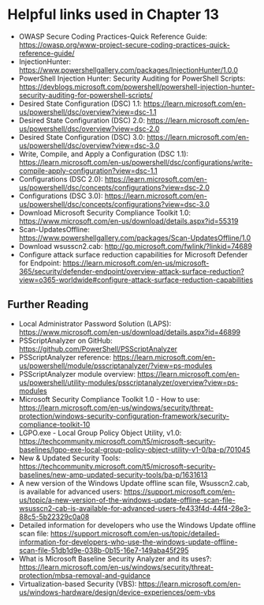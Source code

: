 # Helpful links used in Chapter 13

- OWASP Secure Coding Practices-Quick Reference Guide: https://owasp.org/www-project-secure-coding-practices-quick-reference-guide/
- InjectionHunter: https://www.powershellgallery.com/packages/InjectionHunter/1.0.0
- PowerShell Injection Hunter: Security Auditing for PowerShell Scripts: https://devblogs.microsoft.com/powershell/powershell-injection-hunter-security-auditing-for-powershell-scripts/
- Desired State Configuration (DSC) 1.1: https://learn.microsoft.com/en-us/powershell/dsc/overview?view=dsc-1.1
- Desired State Configuration (DSC) 2.0: https://learn.microsoft.com/en-us/powershell/dsc/overview?view=dsc-2.0
- Desired State Configuration (DSC) 3.0: https://learn.microsoft.com/en-us/powershell/dsc/overview?view=dsc-3.0
- Write, Compile, and Apply a Configuration (DSC 1.1): https://learn.microsoft.com/en-us/powershell/dsc/configurations/write-compile-apply-configuration?view=dsc-1.1
- Configurations (DSC 2.0): https://learn.microsoft.com/en-us/powershell/dsc/concepts/configurations?view=dsc-2.0
- Configurations (DSC 3.0): https://learn.microsoft.com/en-us/powershell/dsc/concepts/configurations?view=dsc-3.0
- Download Microsoft Security Compliance Toolkit 1.0: https://www.microsoft.com/en-us/download/details.aspx?id=55319
- Scan-UpdatesOffline: https://www.powershellgallery.com/packages/Scan-UpdatesOffline/1.0
- Download wsusscn2.cab: http://go.microsoft.com/fwlink/?linkid=74689
- Configure attack surface reduction capabilities for Microsoft Defender for Endpoint: https://learn.microsoft.com/en-us/microsoft-365/security/defender-endpoint/overview-attack-surface-reduction?view=o365-worldwide#configure-attack-surface-reduction-capabilities



## Further Reading
- Local Administrator Password Solution (LAPS): https://www.microsoft.com/en-us/download/details.aspx?id=46899
- PSScriptAnalyzer on GitHub: https://github.com/PowerShell/PSScriptAnalyzer
- PSScriptAnalyzer reference: https://learn.microsoft.com/en-us/powershell/module/psscriptanalyzer/?view=ps-modules
- PSScriptAnalyzer module overview: https://learn.microsoft.com/en-us/powershell/utility-modules/psscriptanalyzer/overview?view=ps-modules
- Microsoft Security Compliance Toolkit 1.0 - How to use: https://learn.microsoft.com/en-us/windows/security/threat-protection/windows-security-configuration-framework/security-compliance-toolkit-10
- LGPO.exe - Local Group Policy Object Utility, v1.0: https://techcommunity.microsoft.com/t5/microsoft-security-baselines/lgpo-exe-local-group-policy-object-utility-v1-0/ba-p/701045
- New & Updated Security Tools: https://techcommunity.microsoft.com/t5/microsoft-security-baselines/new-amp-updated-security-tools/ba-p/1631613
- A new version of the Windows Update offline scan file, Wsusscn2.cab, is available for advanced users: https://support.microsoft.com/en-us/topic/a-new-version-of-the-windows-update-offline-scan-file-wsusscn2-cab-is-available-for-advanced-users-fe433f4d-44f4-28e3-88c5-5b22329c0a08
- Detailed information for developers who use the Windows Update offline scan file: https://support.microsoft.com/en-us/topic/detailed-information-for-developers-who-use-the-windows-update-offline-scan-file-51db1d9e-038b-0b15-16e7-149aba45f295
- What is Microsoft Baseline Security Analyzer and its uses?: https://learn.microsoft.com/en-us/windows/security/threat-protection/mbsa-removal-and-guidance
- Virtualization-based Security (VBS): https://learn.microsoft.com/en-us/windows-hardware/design/device-experiences/oem-vbs